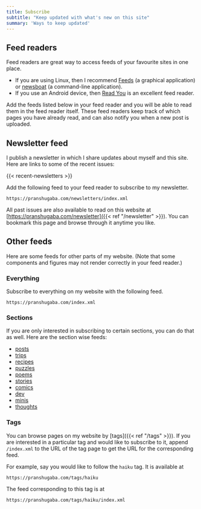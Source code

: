 ```yaml
---
title: Subscribe
subtitle: "Keep updated with what's new on this site"
summary: 'Ways to keep updated'
---
```


## Feed readers

Feed readers are great way to access feeds of your favourite sites in one place. 
- If you are using Linux, then I recommend [Feeds](https://gfeeds.gabmus.org/) (a graphical application) or [newsboat](https://github.com/newsboat/newsboat) (a command-line application).
- If you use an Android device, then [Read You](https://f-droid.org/en/packages/me.ash.reader/) is an excellent feed reader. 

Add the feeds listed below in your feed reader and you will be able to read them in the feed reader itself.
These feed readers keep track of which pages you have already read, and can also notify you when a new post is uploaded.

## Newsletter feed

I publish a newsletter in which I share updates about myself and this site. Here are links to some of the recent issues:

{{< recent-newsletters >}}

Add the following feed to your feed reader to subscribe to my newsletter.

```shell
https://pranshugaba.com/newsletters/index.xml
```

All past issues are also available to read on this website at [https://pranshugaba.com/newsletter]({{< ref "/newsletter" >}}). You can bookmark this page and browse through it anytime you like.

## Other feeds

Here are some feeds for other parts of my website. (Note that some components and figures may not render correctly in your feed reader.)

### Everything

Subscribe to everything on my website with the following feed.

```shell
https://pranshugaba.com/index.xml
```

### Sections

If you are only interested in subscribing to certain sections, you can do that as well. Here are the section wise feeds:

- [posts](/posts/index.xml)
- [trips](/trips/index.xml)
- [recipes](/recipes/index.xml)
- [puzzles](/puzzles/index.xml)
- [poems](/poems/index.xml)
- [stories](/stories/index.xml)
- [comics](/comics/index.xml)
- [dev](/dev/index.xml)
- [minis](/minis/index.xml)
- [thoughts](/thoughts/index.xml)

### Tags

You can browse pages on my website by [tags]({{< ref "/tags" >}}).
If you are interested in a particular tag and would like to subscribe to it, append `/index.xml` to the URL of the tag page to get the URL for the corresponding feed.

For example, say you would like to follow the `haiku` tag. It is available at

```shell
https://pranshugaba.com/tags/haiku
```

The feed corresponding to this tag is at

```shell
https://pranshugaba.com/tags/haiku/index.xml
```
